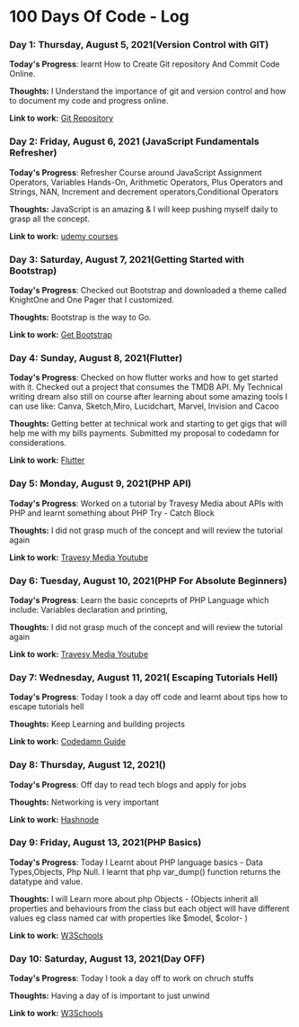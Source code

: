 # 100 Days Of Code - Log

### Day 1: Thursday, August 5, 2021(Version Control with GIT)

**Today's Progress**: learnt How to Create Git repository And Commit Code Online.

**Thoughts:** I Understand the importance of git and version control and how to document my code and progress online.

**Link to work:** [Git Repository](http://www.example.com)

### Day 2: Friday, August 6, 2021 (JavaScript Fundamentals Refresher)

**Today's Progress**: Refresher Course around JavaScript Assignment Operators, Variables Hands-On, Arithmetic Operators,
Plus Operators and Strings, NAN, Increment and decrement operators,Conditional Operators

**Thoughts:** JavaScript is an amazing & I will keep pushing myself daily to grasp all the concept.

**Link to work:** [udemy courses](https://www.udemy.com/course/javascriptfundamentals)

### Day 3: Saturday, August 7, 2021(Getting Started with Bootstrap)

**Today's Progress**: Checked out Bootstrap and downloaded a theme called KnightOne and One Pager that I customized.

**Thoughts:** Bootstrap is the way to Go.

**Link to work:** [Get Bootstrap](https://www.udemy.com/course/javascriptfundamentals)

### Day 4: Sunday, August 8, 2021(Flutter)

**Today's Progress**: Checked on how flutter works and how to get started with it. Checked out a project that consumes the TMDB API.
My Technical writing dream also still on course after learning about some amazing tools I can use like: Canva, Sketch,Miro, Lucidchart,
Marvel, Invision and Cacoo

**Thoughts:** Getting better at technical work and starting to get gigs that will help me with my bills payments. Submitted my proposal
to codedamn for considerations.

**Link to work:** [Flutter](https://flutter.dev/)

### Day 5: Monday, August 9, 2021(PHP API)

**Today's Progress**: Worked on a tutorial by Travesy Media about APIs with PHP and learnt something about PHP Try - Catch Block

**Thoughts:** I did not grasp much of the concept and will review the tutorial again

**Link to work:** [Travesy Media Youtube](https://www.youtube.com/traversymedia)

### Day 6: Tuesday, August 10, 2021(PHP For Absolute Beginners)

**Today's Progress**: Learn the basic conceprts of PHP Language which include: Variables declaration and printing, 

**Thoughts:** I did not grasp much of the concept and will review the tutorial again

**Link to work:** [Travesy Media Youtube](https://www.youtube.com/traversymedia)

### Day 7: Wednesday, August 11, 2021( Escaping Tutorials Hell)

**Today's Progress**: Today I took a day off code and learnt about tips how to escape tutorials hell

**Thoughts:** Keep Learning and building projects

**Link to work:** [Codedamn Guide](https://codedamn.com/learn/javascript-basics/L13ZnaVI2y)

### Day 8: Thursday, August 12, 2021()

**Today's Progress**: Off day to read tech blogs and apply for jobs

**Thoughts:** Networking is very important

**Link to work:** [Hashnode](https://hashnode.com/)

### Day 9: Friday, August 13, 2021(PHP Basics)

**Today's Progress**: Today I Learnt about PHP language basics - Data Types,Objects, Php Null. I learnt that php var_dump() function returns the datatype and value.

**Thoughts:** I will Learn more about php Objects - (Objects inherit all properties and behaviours from the class but each object will have different values eg class named car with properties like $model, $color- )

**Link to work:** [W3Schools](https://www.w3schools.com/php/php_oop_classes_objects.asp)

### Day 10: Saturday, August 13, 2021(Day OFF)

**Today's Progress**: Today I took a day off to work on chruch stuffs

**Thoughts:** Having a day of is important to just unwind 

**Link to work:** [W3Schools](https://www.w3schools.com)

